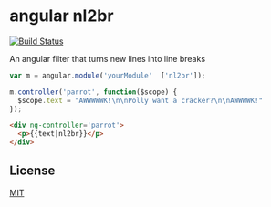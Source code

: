 # angular nl2br

[![Build Status](https://travis-ci.org/goodeggs/ng-nl2br.png)](https://travis-ci.org/goodeggs/ng-nl2br)

An angular filter that turns new lines into line breaks

```javascript
var m = angular.module('yourModule'  ['nl2br']);

m.controller('parrot', function($scope) {
  $scope.text = "AWWWWWK!\n\nPolly want a cracker?\n\nAWWWWK!"
});
```

```html
<div ng-controller='parrot'>
  <p>{{text|nl2br}}</p>
</div>
```

## License

[MIT](https://github.com/goodeggs/angular-nl2br/blob/master/LICENSE.md)
